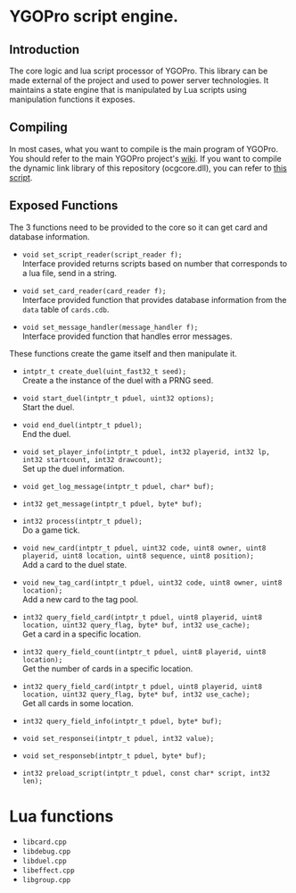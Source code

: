 # YGOPro script engine.

## Introduction
The core logic and lua script processor of YGOPro. This library can be made external of the project and used to power server technologies. It maintains a state engine that is manipulated by Lua scripts using manipulation functions it exposes.

## Compiling
In most cases, what you want to compile is the main program of YGOPro. You should refer to the main YGOPro project's [wiki](https://github.com/Fluorohydride/ygopro/wiki).
If you want to compile the dynamic link library of this repository (ocgcore.dll), you can refer to [this script](https://github.com/Fluorohydride/ygopro-core/blob/master/.github/workflows/build.yml).

## Exposed Functions

The 3 functions need to be provided to the core so it can get card and database information.
- `void set_script_reader(script_reader f);`  
Interface provided returns scripts based on number that corresponds to a lua file, send in a string.

- `void set_card_reader(card_reader f);`  
Interface provided function that provides database information from the `data` table of `cards.cdb`.

- `void set_message_handler(message_handler f);`  
Interface provided function that handles error messages.

These functions create the game itself and then manipulate it.
- `intptr_t create_duel(uint_fast32_t seed);`  
Create a the instance of the duel with a PRNG seed.

- `void start_duel(intptr_t pduel, uint32 options);`  
Start the duel.

- `void end_duel(intptr_t pduel);`  
End the duel.

- `void set_player_info(intptr_t pduel, int32 playerid, int32 lp, int32 startcount, int32 drawcount);`  
Set up the duel information.

- `void get_log_message(intptr_t pduel, char* buf);`

- `int32 get_message(intptr_t pduel, byte* buf);`

- `int32 process(intptr_t pduel);`  
Do a game tick.

- `void new_card(intptr_t pduel, uint32 code, uint8 owner, uint8 playerid, uint8 location, uint8 sequence, uint8 position);`  
Add a card to the duel state.

- `void new_tag_card(intptr_t pduel, uint32 code, uint8 owner, uint8 location);`  
Add a new card to the tag pool.

- `int32 query_field_card(intptr_t pduel, uint8 playerid, uint8 location, uint32 query_flag, byte* buf, int32 use_cache);`  
Get a card in a specific location.

- `int32 query_field_count(intptr_t pduel, uint8 playerid, uint8 location);`  
Get the number of cards in a specific location.

- `int32 query_field_card(intptr_t pduel, uint8 playerid, uint8 location, uint32 query_flag, byte* buf, int32 use_cache);`  
Get all cards in some location.

- `int32 query_field_info(intptr_t pduel, byte* buf);`

- `void set_responsei(intptr_t pduel, int32 value);`

- `void set_responseb(intptr_t pduel, byte* buf);`

- `int32 preload_script(intptr_t pduel, const char* script, int32 len);`


# Lua functions
- `libcard.cpp`
- `libdebug.cpp`
- `libduel.cpp`
- `libeffect.cpp`
- `libgroup.cpp`

